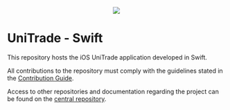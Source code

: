 <p align="center">
  <img src="https://github.com/user-attachments/assets/d9c35359-704d-4514-87fa-d315b5577fb0" />
</p>

# UniTrade - Swift

This repository hosts the iOS UniTrade application developed in Swift.

All contributions to the repository must comply with the guidelines stated in the [Contribution Guide](https://github.com/fedemelo/Team-15-Wiki/wiki/Contribution-Guide).

Access to other repositories and documentation regarding the project can be found on the [central repository](https://github.com/fedemelo/Team-15-Wiki).
